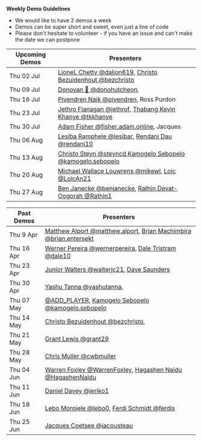 **Weekly Demo Guidelines**
*  We would like to have 2 demos a week
*  Demos can be super short and sweet, even just a line of code
*  Please don't hesitate to volunteer - if you have an issue and can't make the date we can postpone

|Upcoming Demos|Presenters|
|-|-|
|Thu 02 Jul|[LioneL Chetty @dalion619](https://gitlab.com/dalion619), [Christo Bezuidenhout @bezchristo](https://gitlab.com/bezchristo)|
|Thu 09 Jul|[Donovan 💬 @donohutcheon](https://gitlab.com/donohutcheon),|
|Thu 16 Jul|[Pivendren Naik @pivendren](https://gitlab.com/pivendren), Ross Purdon|
|Thu 23 Jul|[Jethro Flanagan @jethrof](https://gitlab.com/jethrof), [Thabang Kevin Khanye @tkkhanye](https://gitlab.com/tkkhanye)|
|Thu 30 Jul|[Adam Fisher @fisher.adam.online](https://gitlab.com/fisher.adam.online), Jacques|
|Thu 06 Aug|[Lesiba Ramphele @lesibar](https://gitlab.com/lesibar), [Rendani Dau @rendani10](https://gitlab.com/rendani10)|
|Thu 13 Aug|[Christo Steyn @steyncd](https://gitlab.com/steyncd),[Kamogelo Sebopelo @kamogelo.sebopelo](https://gitlab.com/kamogelo.sebopelo)|
|Thu 20 Aug|[Michael Wallace Louwrens @mikewl](https://gitlab.com/mikewl), [Loic @LoicAn21](https://gitlab.com/LoicAn21)|
|Thu 27 Aug|[Ben Janecke @benjanecke](https://gitlab.com/benjanecke), [Rathin Devat-Oogorah @Rathin1](https://gitlab.com/Rathin1)|

|Past Demos|Presenters|
|-|-|
|Thu 9 Apr|[Matthew Alport @matthew.alport](https://gitlab.com/matthew.alport), [Brian Machimbira @brian.entersekt](https://gitlab.com/brian.entersekt)|
|Thu 16 Apr|[Werner Pereira @wernerpereira](https://gitlab.com/wernerpereira), [Dale Tristram @dale10](https://gitlab.com/dale10)|
|Thu 23 Apr|[Junior Walters @walterjc21](https://gitlab.com/@walterjc21), [Dave Saunders]()|
|Thu 30 Apr|[Yashu Tanna @yashutanna](https://gitlab.com/yashutanna), |
|Thu 07 May|[@ADD_PLAYER](https://gitlab.com/), [Kamogelo Sebopelo @kamogelo.sebopelo](https://gitlab.com/kamogelo.sebopelo)|
|Thu 14 May|[Christo Bezuidenhout @bezchristo](https://gitlab.com/bezchristo), |
|Thu 21 May|[Grant Lewis @grant29](https://gitlab.com/grant29)|
|Thu 28 May|[Chris Muller @cwbmuller](https://gitlab.com/cwbmuller)|
|Thu 04 Jun|[Warren Foxley @WarrenFoxley](https://gitlab.com/WarrenFoxley), [Hagashen Naidu @HagashenNaidu](https://gitlab.com/HagashenNaidu)|
|Thu 11 Jun|[Daniel Davey @jeriko1](https://gitlab.com/jeriko1)|
|Thu 18 Jun|[Lebo Morojele @lebo0](https://gitlab.com/lebo0), [Ferdi Schmidt @ferdis](https://gitlab.comferdis)|
|Thu 25 Jun|[Jacques Coetsee @jacousteau](https://gitlab.com/jacousteau)|